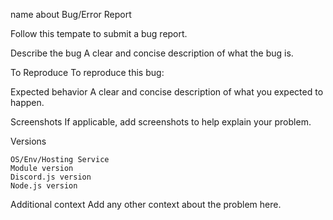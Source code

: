 name 	about
Bug/Error Report
	
Follow this tempate to submit a bug report.

Describe the bug A clear and concise description of what the bug is.

To Reproduce To reproduce this bug:

Expected behavior A clear and concise description of what you expected to happen.

Screenshots If applicable, add screenshots to help explain your problem.

Versions

    OS/Env/Hosting Service
    Module version
    Discord.js version
    Node.js version

Additional context Add any other context about the problem here.
